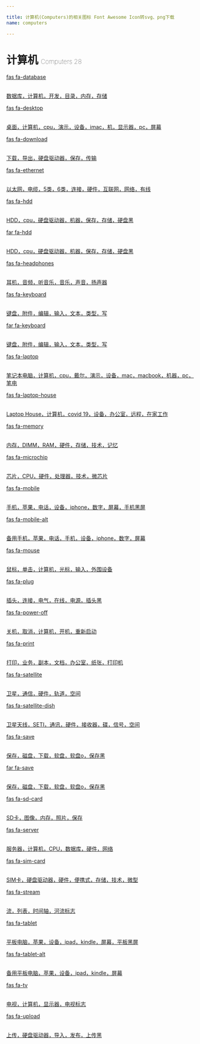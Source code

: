 ```yaml
---

title: 计算机(Computers)的相关图标 Font Awesome Icon转svg、png下载
name: computers

---
```


# 计算机  <small style="font-size: 60%;font-weight: 100">Computers <span class="badge-secondary badge">28</span> </small>

<search tag="computers" :max="0"/>

<div class="icon-list row" id="search-show"><a href="/icon/solid/database.html" class="icon-item col-6 col-sm-4 col-md-2"><div class="icon-item-inner"><i class="fas fa-database"></i><p><span>fas fa-database</span></p> <p><br>数据库，计算机，开发，目录，内存，存储</p></div></a><a href="/icon/solid/desktop.html" class="icon-item col-6 col-sm-4 col-md-2"><div class="icon-item-inner"><i class="fas fa-desktop"></i><p><span>fas fa-desktop</span></p> <p><br>桌面，计算机，cpu，演示，设备，imac，机，显示器，pc，屏幕</p></div></a><a href="/icon/solid/download.html" class="icon-item col-6 col-sm-4 col-md-2"><div class="icon-item-inner"><i class="fas fa-download"></i><p><span>fas fa-download</span></p> <p><br>下载，导出，硬盘驱动器，保存，传输</p></div></a><a href="/icon/solid/ethernet.html" class="icon-item col-6 col-sm-4 col-md-2"><div class="icon-item-inner"><i class="fas fa-ethernet"></i><p><span>fas fa-ethernet</span></p> <p><br>以太网，电缆，5类，6类，连接，硬件，互联网，网络，有线</p></div></a><a href="/icon/solid/hdd.html" class="icon-item col-6 col-sm-4 col-md-2"><div class="icon-item-inner"><i class="fas fa-hdd"></i><p><span>fas fa-hdd</span></p> <p><br>HDD，cpu，硬盘驱动器，机器，保存，存储，硬盘黑</p></div></a><a href="/icon/regular/hdd.html" class="icon-item col-6 col-sm-4 col-md-2"><div class="icon-item-inner"><i class="far fa-hdd"></i><p><span>far fa-hdd</span></p> <p><br>HDD，cpu，硬盘驱动器，机器，保存，存储，硬盘黑</p></div></a><a href="/icon/solid/headphones.html" class="icon-item col-6 col-sm-4 col-md-2"><div class="icon-item-inner"><i class="fas fa-headphones"></i><p><span>fas fa-headphones</span></p> <p><br>耳机，音频，听音乐，音乐，声音，扬声器</p></div></a><a href="/icon/solid/keyboard.html" class="icon-item col-6 col-sm-4 col-md-2"><div class="icon-item-inner"><i class="fas fa-keyboard"></i><p><span>fas fa-keyboard</span></p> <p><br>键盘，附件，编辑，输入，文本，类型，写</p></div></a><a href="/icon/regular/keyboard.html" class="icon-item col-6 col-sm-4 col-md-2"><div class="icon-item-inner"><i class="far fa-keyboard"></i><p><span>far fa-keyboard</span></p> <p><br>键盘，附件，编辑，输入，文本，类型，写</p></div></a><a href="/icon/solid/laptop.html" class="icon-item col-6 col-sm-4 col-md-2"><div class="icon-item-inner"><i class="fas fa-laptop"></i><p><span>fas fa-laptop</span></p> <p><br>笔记本电脑，计算机，cpu，戴尔，演示，设备，mac，macbook，机器，pc，笔电</p></div></a><a href="/icon/solid/laptop-house.html" class="icon-item col-6 col-sm-4 col-md-2"><div class="icon-item-inner"><i class="fas fa-laptop-house"></i><p><span>fas fa-laptop-house</span></p> <p><br>Laptop House，计算机，covid 19，设备，办公室，远程，在家工作</p></div></a><a href="/icon/solid/memory.html" class="icon-item col-6 col-sm-4 col-md-2"><div class="icon-item-inner"><i class="fas fa-memory"></i><p><span>fas fa-memory</span></p> <p><br>内存，DIMM，RAM，硬件，存储，技术，记忆</p></div></a><a href="/icon/solid/microchip.html" class="icon-item col-6 col-sm-4 col-md-2"><div class="icon-item-inner"><i class="fas fa-microchip"></i><p><span>fas fa-microchip</span></p> <p><br>芯片，CPU，硬件，处理器，技术，微芯片</p></div></a><a href="/icon/solid/mobile.html" class="icon-item col-6 col-sm-4 col-md-2"><div class="icon-item-inner"><i class="fas fa-mobile"></i><p><span>fas fa-mobile</span></p> <p><br>手机，苹果，电话，设备，iphone，数字，屏幕，手机黑屏</p></div></a><a href="/icon/solid/mobile-alt.html" class="icon-item col-6 col-sm-4 col-md-2"><div class="icon-item-inner"><i class="fas fa-mobile-alt"></i><p><span>fas fa-mobile-alt</span></p> <p><br>备用手机，苹果，电话，手机，设备，iphone，数字，屏幕</p></div></a><a href="/icon/solid/mouse.html" class="icon-item col-6 col-sm-4 col-md-2"><div class="icon-item-inner"><i class="fas fa-mouse"></i><p><span>fas fa-mouse</span></p> <p><br>鼠标，单击，计算机，光标，输入，外围设备</p></div></a><a href="/icon/solid/plug.html" class="icon-item col-6 col-sm-4 col-md-2"><div class="icon-item-inner"><i class="fas fa-plug"></i><p><span>fas fa-plug</span></p> <p><br>插头，连接，电气，在线，电源，插头黑</p></div></a><a href="/icon/solid/power-off.html" class="icon-item col-6 col-sm-4 col-md-2"><div class="icon-item-inner"><i class="fas fa-power-off"></i><p><span>fas fa-power-off</span></p> <p><br>关机，取消，计算机，开机，重新启动</p></div></a><a href="/icon/solid/print.html" class="icon-item col-6 col-sm-4 col-md-2"><div class="icon-item-inner"><i class="fas fa-print"></i><p><span>fas fa-print</span></p> <p><br>打印，业务，副本，文档，办公室，纸张，打印机</p></div></a><a href="/icon/solid/satellite.html" class="icon-item col-6 col-sm-4 col-md-2"><div class="icon-item-inner"><i class="fas fa-satellite"></i><p><span>fas fa-satellite</span></p> <p><br>卫星，通信，硬件，轨道，空间</p></div></a><a href="/icon/solid/satellite-dish.html" class="icon-item col-6 col-sm-4 col-md-2"><div class="icon-item-inner"><i class="fas fa-satellite-dish"></i><p><span>fas fa-satellite-dish</span></p> <p><br>卫星天线，SETI，通讯，硬件，接收器，碟，信号，空间</p></div></a><a href="/icon/solid/save.html" class="icon-item col-6 col-sm-4 col-md-2"><div class="icon-item-inner"><i class="fas fa-save"></i><p><span>fas fa-save</span></p> <p><br>保存，磁盘，下载，软盘，软盘o，保存黑</p></div></a><a href="/icon/regular/save.html" class="icon-item col-6 col-sm-4 col-md-2"><div class="icon-item-inner"><i class="far fa-save"></i><p><span>far fa-save</span></p> <p><br>保存，磁盘，下载，软盘，软盘o，保存黑</p></div></a><a href="/icon/solid/sd-card.html" class="icon-item col-6 col-sm-4 col-md-2"><div class="icon-item-inner"><i class="fas fa-sd-card"></i><p><span>fas fa-sd-card</span></p> <p><br>SD卡，图像，内存，照片，保存</p></div></a><a href="/icon/solid/server.html" class="icon-item col-6 col-sm-4 col-md-2"><div class="icon-item-inner"><i class="fas fa-server"></i><p><span>fas fa-server</span></p> <p><br>服务器，计算机，CPU，数据库，硬件，网络</p></div></a><a href="/icon/solid/sim-card.html" class="icon-item col-6 col-sm-4 col-md-2"><div class="icon-item-inner"><i class="fas fa-sim-card"></i><p><span>fas fa-sim-card</span></p> <p><br>SIM卡，硬盘驱动器，硬件，便携式，存储，技术，微型</p></div></a><a href="/icon/solid/stream.html" class="icon-item col-6 col-sm-4 col-md-2"><div class="icon-item-inner"><i class="fas fa-stream"></i><p><span>fas fa-stream</span></p> <p><br>流，列表，时间轴，河流标志</p></div></a><a href="/icon/solid/tablet.html" class="icon-item col-6 col-sm-4 col-md-2"><div class="icon-item-inner"><i class="fas fa-tablet"></i><p><span>fas fa-tablet</span></p> <p><br>平板电脑，苹果，设备，ipad，kindle，屏幕，平板黑屏</p></div></a><a href="/icon/solid/tablet-alt.html" class="icon-item col-6 col-sm-4 col-md-2"><div class="icon-item-inner"><i class="fas fa-tablet-alt"></i><p><span>fas fa-tablet-alt</span></p> <p><br>备用平板电脑，苹果，设备，ipad，kindle，屏幕</p></div></a><a href="/icon/solid/tv.html" class="icon-item col-6 col-sm-4 col-md-2"><div class="icon-item-inner"><i class="fas fa-tv"></i><p><span>fas fa-tv</span></p> <p><br>电视，计算机，显示器，电视标志</p></div></a><a href="/icon/solid/upload.html" class="icon-item col-6 col-sm-4 col-md-2"><div class="icon-item-inner"><i class="fas fa-upload"></i><p><span>fas fa-upload</span></p> <p><br>上传，硬盘驱动器，导入，发布，上传黑</p></div></a></div>

